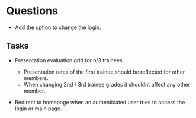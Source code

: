 # Questions

-   Add the option to change the login.

## Tasks

-   Presentation evaluation grid for n/3 trainees.

    -   Presentation rates of the first trainee should be reflected for other members.
    -   When changing 2nd / 3rd trainee grades it shouldnt affect any other member.

-   Redirect to homepage when an authenticated user tries to access the login or main page.
